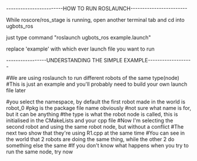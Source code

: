 ------------------------HOW TO RUN ROSLAUNCH------------------------

While roscore/ros_stage is running, open another terminal tab and cd into ugbots_ros

just type command
"roslaunch ugbots_ros example.launch"

replace 'example' with which ever launch file you want to run



-----------------UNDERSTANDING THE SIMPLE EXAMPLE-------------------

#We are using roslaunch to run different robots of the same type(node)
#This is just an example and you'll probably need to build your own launch file later

<launch>
	#you select the namespace, by default the first robot made in the world is robot_0
	<group ns="robot_0">
		#pkg is the package file name obviously
		#not sure what name is for, but it can be anything
		#the type is what the robot node is called, this is initialised in the CMakeLists and your cpp file
		<node pkg="ugbots_ros" name="robotnode" type="R0"/>
	</group>
	#Now I'm selecting the second robot and using the same robot node, but without a conflict 
	<group ns="robot_1">
		<node pkg="ugbots_ros" name="robotnode" type="R0"/>
	</group>
	#The next two show that they're using R1.cpp at the same time
	#You can see in the world that 2 robots are doing the same thing, while the other 2 do something else the same
	<group ns="robot_2">
		<node pkg="ugbots_ros" name="robotnode" type="R1"/>
	</group>
	<group ns="robot_3">
		<node pkg="ugbots_ros" name="robotnode" type="R1"/>
	</group>
	#If you don't know what happens when you try to run the same node, try now
</launch>
